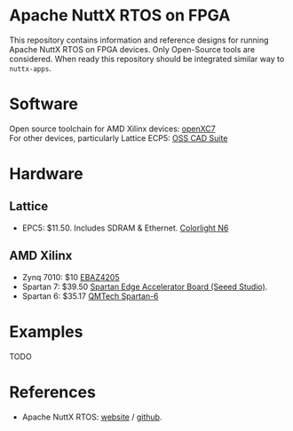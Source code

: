 # Apache NuttX RTOS on FPGA

This repository contains information and reference designs for running
Apache NuttX RTOS on FPGA devices. Only Open-Source tools are considered.
When ready this repository should be integrated similar way to `nuttx-apps`.

# Software

Open source toolchain for AMD Xilinx devices: [openXC7](https://github.com/openXC7)  
For other devices, particularly Lattice ECP5: [OSS CAD Suite](https://github.com/YosysHQ/oss-cad-suite-build)

# Hardware

## Lattice


* EPC5: $11.50. Includes SDRAM & Ethernet. [Colorlight N6](https://www.ledcontrollercard.com/english/colorlight-n6-led-mini-receiving-card.html)

## AMD Xilinx

* Zynq 7010: $10 [EBAZ4205](https://es.aliexpress.com/item/1005006310124981.html)
* Spartan 7: $39.50 [Spartan Edge Accelerator Board (Seeed Studio)](https://wiki.seeedstudio.com/Spartan-Edge-Accelerator-Board).
* Spartan 6: $35.17 [QMTech Spartan-6](https://www.satistronics.com/shop/181172-xilinx-fpga-spartan6-spartan-6-core-board-xc6slx16-ddr3-256mb-5522)

# Examples

TODO

# References

* Apache NuttX RTOS: [website](https://nuttx.apache.org) / [github](https://github.com/apache/nuttx).
